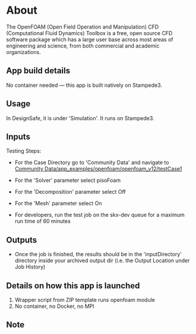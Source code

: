 # About
The OpenFOAM (Open Field Operation and Manipulation) CFD (Computational Fluid Dynamics) Toolbox is a free, open source CFD software package which has a large user base across most areas of engineering and science, from both commercial and academic organizations.

## App build details
No container needed — this app is built natively on Stampede3.

## Usage
In DesignSafe, it is under 'Simulation'. It runs on Stampede3.

## Inputs
Testing Steps:
- For the Case Directory go to 'Community Data' and navigate to [Community Data/app_examples/openfoam/openfoam_v12/testCase1](https://www.designsafe-ci.org/data/browser/tapis/designsafe.storage.community/%2Fapp_examples%2Fopenfoam%2Fopenfoam_v12%2FtestCase1)
- For the 'Solver' parameter select pisoFoam
- For the 'Decomposition' parameter select Off
- For the 'Mesh' parameter select On

- For developers, run the test job on the skx-dev queue for a maximum run time of 60 minutes

## Outputs

- Once the job is finished, the results should be in the 'inputDirectory' directory inside your archived output dir (i.e. the Output Location under Job History)

## Details on how this app is launched
1. Wrapper script from ZIP template runs openfoam module
2. No container, no Docker, no MPI

## Note
